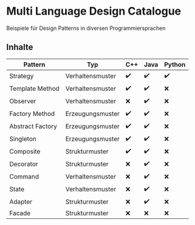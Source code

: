 # Multi Language Design Catalogue
Beispiele für Design Patterns in diversen Programmiersprachen

## Inhalte
| Pattern | Typ | C++ | Java | Python |
| ------ | ------ | ------ | ------ | ------ |
| Strategy | Verhaltensmuster | ✔️ | ✔️ | ✔️ |
| Template Method | Verhaltensmuster | ✔️ | ✔️ | ❌ |
| Observer | Verhaltensmuster | ❌ | ✔️ | ❌ |
| Factory Method | Erzeugungsmuster | ✔️ | ✔️ | ❌ |
| Abstract Factory | Erzeugungsmuster | ✔️ | ✔️ | ❌ |
| Singleton | Erzeugungsmuster | ✔️ | ✔️ | ❌ |
| Composite | Strukturmuster | ✔️ | ✔️ | ❌ |
| Decorator | Strukturmuster | ❌ | ✔️ | ❌ |
| Command | Verhaltensmuster | ❌ | ✔️ | ❌ |
| State | Verhaltensmuster | ❌ | ✔️ | ❌ |
| Adapter | Strukturmuster | ❌ | ✔️ | ❌ |
| Facade | Strukturmuster | ❌ | ❌ | ❌ |
